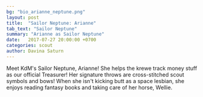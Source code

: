 ```yaml
---
bg: "bio_arianne_neptune.png"
layout: post
title:  "Sailor Neptune: Arianne"
tab_text: "Sailor Neptune"
summary: "Arianne as Sailor Neptune"
date:   2017-07-27 20:00:00 +0700
categories: scout
author: Davina Saturn
---
```


Meet KdM's Sailor Neptune, Arianne! She helps the krewe track money stuff as our official Treasurer! Her signature throws are cross-stitched scout symbols and bows! When she isn't kicking butt as a space lesbian, she enjoys reading fantasy books and taking care of her horse, Wellie.
